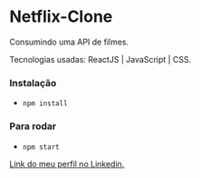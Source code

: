 # Netflix-Clone

Consumindo uma API de filmes.

Tecnologias usadas: ReactJS | JavaScript | CSS.

### Instalação
- `npm install`

### Para rodar 
- `npm start`

[Link do meu perfil no Linkedin.](https://www.linkedin.com/in/felipe-moises-4a1b58248/) 
